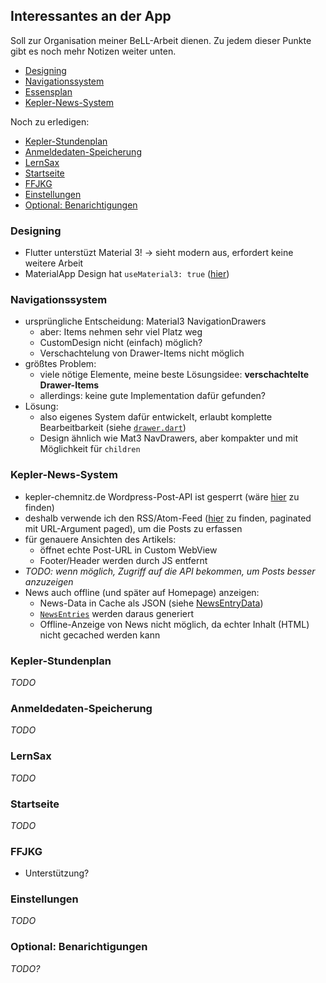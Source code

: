 ## Interessantes an der App
Soll zur Organisation meiner BeLL-Arbeit dienen.
Zu jedem dieser Punkte gibt es noch mehr Notizen weiter unten.

- [Designing](#designing)
- [Navigationssystem](#navigationssystem)
- [Essensplan](#essensplan)
- [Kepler-News-System](#kepler-news-system)

Noch zu erledigen:
- [Kepler-Stundenplan](#kepler-stundenplan)
- [Anmeldedaten-Speicherung](#anmeldedaten-speicherung)
- [LernSax](#lernsax)
- [Startseite](#startseite)
- [FFJKG](#ffjkg)
- [Einstellungen](#einstellungen)
- [Optional: Benarichtigungen](#optional-benarichtigungen)

### Designing
- Flutter unterstüzt Material 3! → sieht modern aus, erfordert keine weitere Arbeit
- MaterialApp Design hat `useMaterial3: true` ([hier](https://github.com/Gamer153/kepler_app/blob/8acdc46709d750b3c2f337eda64e79e1c63ff7cd/lib/main.dart#L29))

### Navigationssystem
- ursprüngliche Entscheidung: Material3 NavigationDrawers
    - aber: Items nehmen sehr viel Platz weg
    - CustomDesign nicht (einfach) möglich?
    - Verschachtelung von Drawer-Items nicht möglich
- größtes Problem:
    - viele nötige Elemente, meine beste Lösungsidee: **verschachtelte Drawer-Items**
    - allerdings: keine gute Implementation dafür gefunden?
- Lösung:
    - also eigenes System dafür entwickelt, erlaubt komplette Bearbeitbarkeit (siehe [`drawer.dart`](https://github.com/Gamer153/kepler_app/blob/main/lib/drawer.dart))
    - Design ähnlich wie Mat3 NavDrawers, aber kompakter und mit Möglichkeit für `children`

### Kepler-News-System
- kepler-chemnitz.de Wordpress-Post-API ist gesperrt (wäre [hier](https://kepler-chemnitz.de/wp-json/wp/v2/posts) zu finden)
- deshalb verwende ich den RSS/Atom-Feed ([hier](https://kepler-chemnitz.de/?feed=atom) zu finden, paginated mit URL-Argument paged), um die Posts zu erfassen
- für genauere Ansichten des Artikels:
    - öffnet echte Post-URL in Custom WebView
    - Footer/Header werden durch JS entfernt
- *TODO: wenn möglich, Zugriff auf die API bekommen, um Posts besser anzuzeigen*
- News auch offline (und später auf Homepage) anzeigen:
  - News-Data in Cache als JSON (siehe [NewsEntryData](https://github.com/Gamer153/kepler_app/blob/8acdc46709d750b3c2f337eda64e79e1c63ff7cd/lib/tabs/news.dart#L30))
  - [`NewsEntries`](https://github.com/Gamer153/kepler_app/blob/8acdc46709d750b3c2f337eda64e79e1c63ff7cd/lib/tabs/news.dart#L48) werden daraus generiert
  - Offline-Anzeige von News nicht möglich, da echter Inhalt (HTML) nicht gecached werden kann

### Kepler-Stundenplan
*TODO*

### Anmeldedaten-Speicherung
*TODO*

### LernSax
*TODO*

### Startseite
*TODO*

### FFJKG
- Unterstützung?

### Einstellungen
*TODO*

### Optional: Benarichtigungen
*TODO?*
